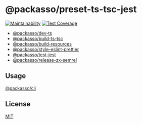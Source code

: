 # @packasso/preset-ts-tsc-jest

[![Maintainability](https://api.codeclimate.com/v1/badges/aaced5b2261f8a59b7cd/maintainability)](https://codeclimate.com/github/qiwi/packasso/maintainability)
[![Test Coverage](https://api.codeclimate.com/v1/badges/aaced5b2261f8a59b7cd/test_coverage)](https://codeclimate.com/github/qiwi/packasso/test_coverage)

- [@packasso/dev-ts](https://www.npmjs.com/package/@packasso/dev-ts)
- [@packasso/build-ts-tsc](https://www.npmjs.com/package/@packasso/build-ts-tsc)
- [@packasso/build-resources](https://www.npmjs.com/package/@packasso/build-resources)
- [@packasso/style-eslint-prettier](https://www.npmjs.com/package/@packasso/style-eslint-prettier)
- [@packasso/test-jest](https://www.npmjs.com/package/@packasso/test-jest)
- [@packasso/release-zx-semrel](https://www.npmjs.com/package/@packasso/release-zx-semrel)

## Usage

[@packasso/cli](https://www.npmjs.com/package/@packasso/cli)

## License

[MIT](./LICENSE)
